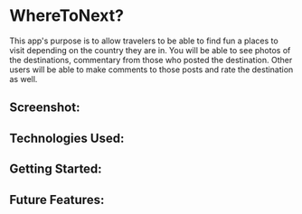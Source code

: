 # WhereToNext?
This app's purpose is to allow travelers to be able to find fun a places to visit depending on the country they are in. You will be able to see photos of the destinations, commentary from those who posted the destination. Other users will be able to make comments to those posts and rate the destination as well.

## Screenshot:

## Technologies Used:

## Getting Started:

## Future Features: